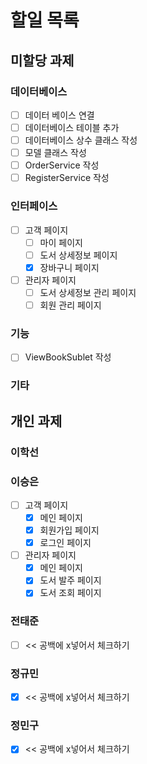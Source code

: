 # 할일 목록

## 미할당 과제

### 데이터베이스
- [ ] 데이터 베이스 연결
- [ ] 데이터베이스 테이블 추가
- [ ] 데이터베이스 상수 클래스 작성
- [ ] 모델 클래스 작성
- [ ] OrderService 작성
- [ ] RegisterService 작성 

### 인터페이스
- [ ] 고객 페이지
  - [ ] 마이 페이지
  - [ ] 도서 상세정보 페이지
  - [x] 장바구니 페이지
- [ ] 관리자 페이지
  - [ ] 도서 상세정보 관리 페이지
  - [ ] 회원 관리 페이지

### 기능
- [ ] ViewBookSublet 작성 

### 기타

## 개인 과제

### 이학선

### 이승은
- [ ] 고객 페이지
  - [x] 메인 페이지
  - [x] 회원가입 페이지
  - [x] 로그인 페이지
- [ ] 관리자 페이지
  - [x] 메인 페이지
  - [x] 도서 발주 페이지
  - [x] 도서 조회 페이지
### 전태준
- [ ] << 공백에 x넣어서 체크하기

### 정규민
- [x] << 공백에 x넣어서 체크하기

### 정민구
- [x] << 공백에 x넣어서 체크하기

